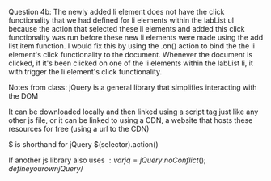 Question 4b:
  The newly added li element does not have the click
  functionality that we had defined for li elements within
  the labList ul because the action that selected these li elements and added this click functionality was run before
  these new li elements were made using the add list item
  function.
  I would fix this by using the .on() action to bind the the li element's click functionality to the document. Whenever the document is clicked, if it's been clicked on one of the li elements within the labList li, it with trigger the li element's click functionality.

Notes from class:
  jQuery is a general library that simplifies interacting with the DOM

  It can be downloaded locally and then linked using a script tag
  just like any other js file, or it can be linked to using a CDN,
  a website that hosts these resources for free (using a url to the CDN)

  $ is shorthand for jQuery
  $(selector).action()
  
  If another js library also uses $:
  var jq = jQuery.noConflict();
  define your own jQuery/$